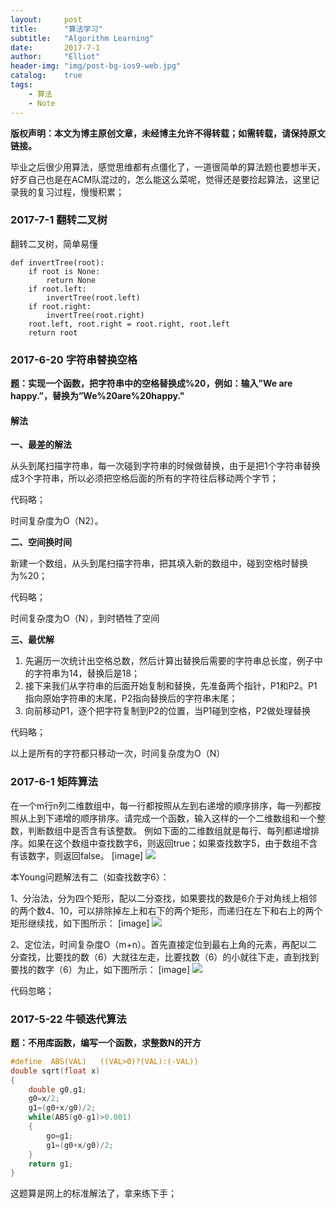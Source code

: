 ```yaml
---
layout:     post
title:      "算法学习"
subtitle:   "Algorithm Learning"
date:       2017-7-1
author:     "Elliot"
header-img: "img/post-bg-ios9-web.jpg"
catalog:    true
tags:
    - 算法
    - Note
---
```


**版权声明：本文为博主原创文章，未经博主允许不得转载；如需转载，请保持原文链接。**

毕业之后很少用算法，感觉思维都有点僵化了，一道很简单的算法题也要想半天，好歹自己也是在ACM队混过的，怎么能这么菜呢，觉得还是要捡起算法，这里记录我的复习过程，慢慢积累；

### 2017-7-1 翻转二叉树

翻转二叉树，简单易懂

```objective_c
def invertTree(root):
    if root is None:
        return None
    if root.left:
        invertTree(root.left)
    if root.right:
        invertTree(root.right)
    root.left, root.right = root.right, root.left
    return root
```

### 2017-6-20 字符串替换空格

**题：实现一个函数，把字符串中的空格替换成%20，例如：输入”We are happy.”，替换为”We%20are%20happy."**

#### 解法
**一、最差的解法**

从头到尾扫描字符串，每一次碰到字符串的时候做替换，由于是把1个字符串替换成3个字符串，所以必须把空格后面的所有的字符往后移动两个字节；

代码略；

时间复杂度为O（N2）。

**二、空间换时间**

新建一个数组，从头到尾扫描字符串，把其填入新的数组中，碰到空格时替换为%20；

代码略；

时间复杂度为O（N），到时牺牲了空间

**三、最优解**

1. 先遍历一次统计出空格总数，然后计算出替换后需要的字符串总长度，例子中的字符串为14，替换后是18；
2. 接下来我们从字符串的后面开始复制和替换，先准备两个指针，P1和P2。P1指向原始字符串的末尾，P2指向替换后的字符串末尾；
3. 向前移动P1，逐个把字符复制到P2的位置，当P1碰到空格，P2做处理替换

代码略；

以上是所有的字符都只移动一次，时间复杂度为O（N）


### 2017-6-1 矩阵算法

在一个m行n列二维数组中，每一行都按照从左到右递增的顺序排序，每一列都按照从上到下递增的顺序排序。请完成一个函数，输入这样的一个二维数组和一个整数，判断数组中是否含有该整数。
例如下面的二维数组就是每行、每列都递增排序。如果在这个数组中查找数字6，则返回true；如果查找数字5，由于数组不含有该数字，则返回false。
[image]
<img src="https://Elliotsomething.GitHub.io/images/post-daily-algorithm-01.png">

本Young问题解法有二（如查找数字6）：

1、分治法，分为四个矩形，配以二分查找，如果要找的数是6介于对角线上相邻的两个数4、10，可以排除掉左上和右下的两个矩形，而递归在左下和右上的两个矩形继续找，如下图所示：
[image]
<img src="https://Elliotsomething.GitHub.io/images/post-daily-algorithm-02.png">

2、定位法，时间复杂度O（m+n）。首先直接定位到最右上角的元素，再配以二分查找，比要找的数（6）大就往左走，比要找数（6）的小就往下走，直到找到要找的数字（6）为止，如下图所示：
[image]
<img src="https://Elliotsomething.GitHub.io/images/post-daily-algorithm-03.png">

代码忽略；

### 2017-5-22 牛顿迭代算法

**题：不用库函数，编写一个函数，求整数N的开方**

```objectivec
#define  ABS(VAL)   ((VAL>0)?(VAL):(-VAL))
double sqrt(float x)
{
    double g0,g1;
    g0=x/2;
    g1=(g0+x/g0)/2;
    while(ABS(g0-g1)>0.001)
    {
        go=g1;
        g1=(g0+x/g0)/2;
    }
    return g1;
}
```

这题算是网上的标准解法了，拿来练下手；
